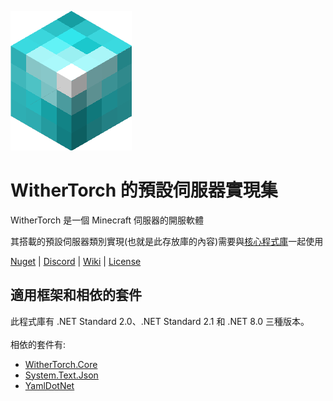![WitherTorch Core Icon](withertorch_core.png)
# WitherTorch 的預設伺服器實現集

WitherTorch 是一個 Minecraft 伺服器的開服軟體

其搭載的預設伺服器類別實現(也就是此存放庫的內容)需要與[核心程式庫](https://github.com/WitherTorch/WitherTorch.Core)一起使用<br/>

[Nuget](https://www.nuget.org/packages/WitherTorch.Core.Servers) | [Discord](https://discord.gg/F7YNJ5m) | [Wiki](https://github.com/WitherTorch/WitherTorch.Core/wiki/) | [License](LICENSE)

## 適用框架和相依的套件
此程式庫有 .NET Standard 2.0、.NET Standard 2.1 和 .NET 8.0 三種版本。<br/>
<br/>
相依的套件有:
<ul>
  <li><a href="https://github.com/WitherTorch/WitherTorch.Core">WitherTorch.Core</a></li>
  <li><a href="https://github.com/dotnet/runtime">System.Text.Json</a></li>
  <li><a href="https://github.com/aaubry/YamlDotNet">YamlDotNet</a></li>
</ul>
